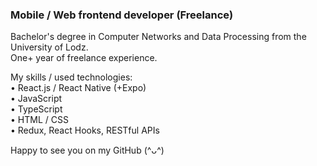 ### Mobile / Web frontend developer (Freelance)

Bachelor's degree in Computer Networks and Data Processing from the University of Lodz.  
One+ year of freelance experience.

My skills / used technologies:\
• React.js / React Native (+Expo)\
• JavaScript\
• TypeScript\
• HTML / CSS\
• Redux, React Hooks, RESTful APIs


Happy to see you on my GitHub  (^ᴗ^)
